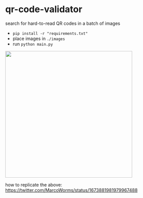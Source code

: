 # qr-code-validator

search for hard-to-read QR codes in a batch of images

- `pip install -r "requirements.txt"`
- place images in `./images`
- run `python main.py`

<img width="400" src="https://github.com/MarcoWorms/qr-code-validator/assets/7863230/0a2bdce5-949b-4296-86b4-e1c22ce675d6" />

how to replicate the above: https://twitter.com/MarcoWorms/status/1673881981979967488
